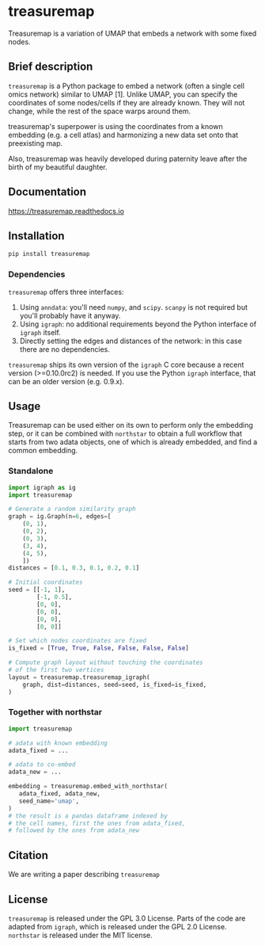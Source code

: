 # treasuremap
Treasuremap is a variation of UMAP that embeds a network with some fixed nodes.

## Brief description
`treasuremap` is a Python package to embed a network (often a single cell omics network) similar to UMAP [1]. Unlike UMAP, you can
specify the coordinates of some nodes/cells if they are already known. They will not change, while the rest of the space warps around them.

treasuremap's superpower is using the coordinates from a known embedding (e.g. a cell atlas) and harmonizing a new data set onto that preexisting map.

Also, treasuremap was heavily developed during paternity leave after the birth of my beautiful daughter.

## Documentation
https://treasuremap.readthedocs.io

## Installation
```bash
pip install treasuremap
```

### Dependencies
`treasuremap` offers three interfaces:

1. Using `anndata`: you'll need `numpy`, and `scipy`. `scanpy` is not required but you'll probably have it anyway.
2. Using `igraph`: no additional requirements beyond the Python interface of `igraph` itself.
3. Directly setting the edges and distances of the network: in this case there are no dependencies.

`treasuremap` ships its own version of the `igraph` C core because a recent version (>=0.10.0rc2) is needed. If you use the Python `igraph` interface, that can be an older version (e.g. 0.9.x).

## Usage
Treasuremap can be used either on its own to perform only the embedding step, or it can be combined with `northstar` to obtain a full workflow that starts from two adata objects, one of which is already embedded, and find a common embedding.

### Standalone
```python
import igraph as ig
import treasuremap

# Generate a random similarity graph
graph = ig.Graph(n=6, edges=[
    (0, 1),
    (0, 2),
    (0, 3),
    (3, 4),
    (4, 5),
    ])
distances = [0.1, 0.3, 0.1, 0.2, 0.1]

# Initial coordinates
seed = [[-1, 1],
        [-1, 0.5],
        [0, 0],
        [0, 0],
        [0, 0],
        [0, 0]]

# Set which nodes coordinates are fixed
is_fixed = [True, True, False, False, False, False]

# Compute graph layout without touching the coordinates
# of the first two vertices
layout = treasuremap.treasuremap_igraph(
    graph, dist=distances, seed=seed, is_fixed=is_fixed,
)
```

### Together with northstar
```python
import treasuremap

# adata with known embedding
adata_fixed = ...

# adata to co-embed
adata_new = ...

embedding = treasuremap.embed_with_northstar(
   adata_fixed, adata_new,
   seed_name='umap',
)
# the result is a pandas dataframe indexed by
# the cell names, first the ones from adata_fixed,
# followed by the ones from adata_new
```

## Citation
We are writing a paper describing `treasuremap`

## License
`treasuremap` is released under the GPL 3.0 License.
Parts of the code are adapted from `igraph`, which is released under the GPL 2.0 License.
`northstar` is released under the MIT license.

